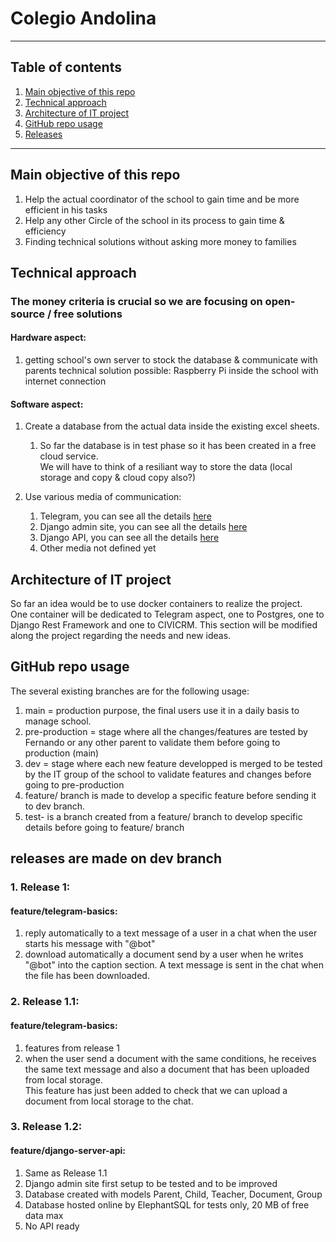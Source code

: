 # Colegio Andolina
***
## Table of contents
1. [Main objective of this repo](#main-objective-of-this-repo)
2. [Technical approach](#technical-approach)
3. [Architecture of IT project](#architecture-of-it-project)
4. [GitHub repo usage](#github-repo-usage)
5. [Releases](#releases)
***

<a name="main-objective-of-this-repo"></a>
## Main objective of this repo  

1. Help the actual coordinator of the school to gain time and be more efficient in his tasks
2. Help any other Circle of the school in its process to gain time & efficiency
3. Finding technical solutions without asking more money to families

<a name="technical-approach"></a>
## Technical approach

### The money criteria is crucial so we are focusing on open-source / free solutions

#### Hardware aspect:
1. getting school's own server to stock the database & communicate with parents
    technical solution possible: Raspberry Pi inside the school with internet connection

#### Software aspect:
1. Create a database from the actual data inside the existing excel sheets. 
   1. So far the database is in test phase so it has been created in a free cloud service.   
   We will have to think of a resiliant way to store the data (local storage and copy & cloud copy also?)
   
2. Use various media of communication:
   1. Telegram, you can see all the details [here](documentation/Telegram.md)
   2. Django admin site, you can see all the details [here](documentation/django-server.md)
   3. Django API, you can see all the details [here](documentation/django-api.md)
   4. Other media not defined yet

<a name="architecture-of-it-project"></a>
## Architecture of IT project 
So far an idea would be to use docker containers to realize the project.  
One container will be dedicated to Telegram aspect, one to Postgres, one to Django Rest Framework and one to CIVICRM.
This section will be modified along the project regarding the needs and new ideas.


<a name="github-repo-usage"></a>
## GitHub repo usage  
The several existing branches are for the following usage:
1. main = production purpose, the final users use it in a daily basis to manage school.
2. pre-production = stage where all the changes/features are tested by Fernando or any other parent to validate them before going to production (main)
3. dev = stage where each new feature developped is merged to be tested by the IT group of the school to validate features and changes before going to pre-production
4. feature/<name-of-feature> branch is made to develop a specific feature before sending it to dev branch. 
5. test-<name> is a branch created from a feature/<name-of-feature> branch to develop specific details before going to feature/<name-of-feature> branch

<a name="Releases"></a>
## releases are made on dev branch
### 1. Release 1:
   #### feature/telegram-basics:
   1. reply automatically to a text message of a user in a chat when the user starts his message with "@bot"
   2. download automatically a document send by a user when he writes "@bot" into the caption section. A text message is sent in the chat when the file has been downloaded.

### 2. Release 1.1:
   #### feature/telegram-basics:
1. features from release 1
2. when the user send a document with the same conditions, he receives the same text message and also a document that has been uploaded from local storage.  
This feature has just been added to check that we can upload a document from local storage to the chat.

### 3. Release 1.2:
   #### feature/django-server-api:
   1. Same as Release 1.1
   2. Django admin site first setup to be tested and to be improved
   3. Database created with models Parent, Child, Teacher, Document, Group
   4. Database hosted online by ElephantSQL for tests only, 20 MB of free data max
   5. No API ready

